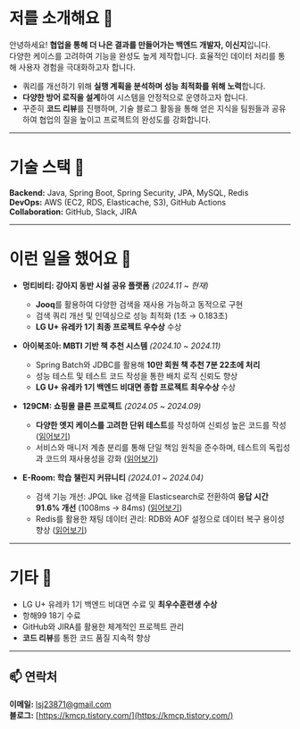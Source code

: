 # 저를 소개해요 👋
안녕하세요! **협업을 통해 더 나은 결과를 만들어가는 백엔드 개발자, 이신지**입니다.  
다양한 케이스를 고려하여 기능을 완성도 높게 제작합니다. 효율적인 데이터 처리를 통해 사용자 경험을 극대화하고자 합니다.  
- 쿼리를 개선하기 위해 **실행 계획을 분석하며 성능 최적화를 위해 노력**합니다.
- **다양한 방어 로직을 설계**하여 시스템을 안정적으로 운영하고자 합니다. 
- 꾸준히 **코드 리뷰**를 진행하며, 기술 블로그 활동을 통해 얻은 지식을 팀원들과 공유하여 협업의 질을 높이고 프로젝트의 완성도를 강화합니다.

---

# 기술 스택 🚀
**Backend:** Java, Spring Boot, Spring Security, JPA, MySQL, Redis  
**DevOps:** AWS (EC2, RDS, Elasticache, S3), GitHub Actions  
**Collaboration:** GitHub, Slack, JIRA  

---

# 이런 일을 했어요 💼

- **멍티비티: 강아지 동반 시설 공유 플랫폼** *(2024.11 ~ 현재)*  
  - **Jooq**를 활용하여 다양한 검색을 재사용 가능하고 동적으로 구현  
  - 검색 쿼리 개선 및 인덱싱으로 성능 최적화 (1초 → 0.183초)
  - **LG U+ 유레카 1기 최종 프로젝트 우수상** 수상  

- **아이북조아: MBTI 기반 책 추천 시스템** *(2024.10 ~ 2024.11)*  
  - Spring Batch와 JDBC를 활용해 **10만 회원 책 추천 7분 22초에 처리**  
  - 성능 테스트 및 테스트 코드 작성을 통한 배치 로직 신뢰도 향상  
  - **LG U+ 유레카 1기 백엔드 비대면 종합 프로젝트 최우수상** 수상
 
- **129CM: 쇼핑몰 클론 프로젝트** *(2024.05 ~ 2024.09)*
  - **다양한 엣지 케이스를 고려한 단위 테스트**를 작성하여 신뢰성 높은 코드를 작성 ([읽어보기](https://kmcp.tistory.com/70))
  - 서비스와 매니저 계층 분리를 통해 단일 책임 원칙을 준수하며, 테스트의 독립성과 코드의 재사용성을 강화 ([읽어보기](https://kmcp.tistory.com/68))

- **E-Room: 학습 챌린지 커뮤니티** *(2024.01 ~ 2024.04)*  
  - 검색 기능 개선: JPQL like 검색을 Elasticsearch로 전환하여 **응답 시간 91.6% 개선** (1008ms → 84ms) ([읽어보기](https://kmcp.tistory.com/55))
  - Redis를 활용한 채팅 데이터 관리: RDB와 AOF 설정으로 데이터 복구 용이성 향상 ([읽어보기](https://kmcp.tistory.com/49))

---

# 기타 🌟
- LG U+ 유레카 1기 백엔드 비대면 수료 및 **최우수훈련생 수상**  
- 항해99 18기 수료
- GitHub와 JIRA를 활용한 체계적인 프로젝트 관리  
- **코드 리뷰**를 통한 코드 품질 지속적 향상  

---

## 📫 연락처
**이메일:** lsj23871@gmail.com  
**블로그:** [https://kmcp.tistory.com/](https://kmcp.tistory.com/)  
